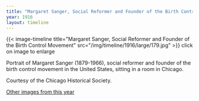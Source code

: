 ```yaml
---
title: "Margaret Sanger, Social Reformer and Founder of the Birth Control Movement"
year: 1916
layout: timeline
---
```


{{< image-timeline title="Margaret Sanger, Social Reformer and Founder of the Birth Control Movement" src="/img/timeline/1916/large/179.jpg" >}}
click on image to enlarge

Portrait of Margaret Sanger (1879-1966), social reformer and founder of the birth control movement in the United States, sitting in a room in Chicago. 

Courtesy of the Chicago Historical Society.  

[Other images from this year](/historical/timeline/1916)